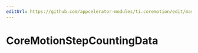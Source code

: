 ```yaml
---
editUrl: https://github.com/appcelerator-modules/ti.coremotion/edit/master/apidoc/CoreMotion.yml
---
```

# CoreMotionStepCountingData

<TypeHeader/>

<ApiDocs/>
